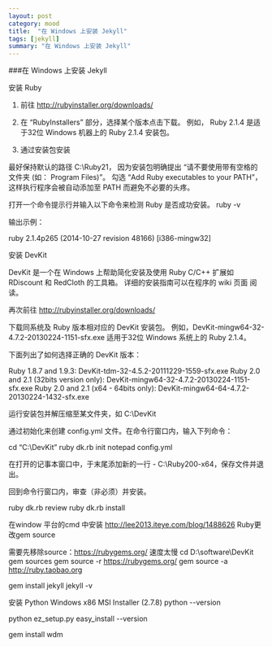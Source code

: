 ```yaml
---
layout: post
category: mood
title:  "在 Windows 上安装 Jekyll"
tags: [jekyll]
summary: "在 Windows 上安装 Jekyll"
---
```

###在 Windows 上安装 Jekyll

安装 Ruby

1. 前往 http://rubyinstaller.org/downloads/

2. 在 “RubyInstallers” 部分，选择某个版本点击下载。
例如， Ruby 2.1.4 是适于32位 Windows 机器上的 Ruby 2.1.4 安装包。

3. 通过安装包安装

最好保持默认的路径 C:\Ruby21， 因为安装包明确提出 “请不要使用带有空格的文件夹 (如： Program Files)”。
勾选 “Add Ruby executables to your PATH”，这样执行程序会被自动添加至 PATH 而避免不必要的头疼。

打开一个命令提示行并输入以下命令来检测 Ruby 是否成功安装。
ruby -v

输出示例：

ruby 2.1.4p265 (2014-10-27 revision 48166) [i386-mingw32]

安装 DevKit

DevKit 是一个在 Windows 上帮助简化安装及使用 Ruby C/C++ 扩展如 RDiscount 和 RedCloth 的工具箱。 详细的安装指南可以在程序的 wiki 页面 阅读。

再次前往 http://rubyinstaller.org/downloads/

下载同系统及 Ruby 版本相对应的 DevKit 安装包。 例如，DevKit-mingw64-32-4.7.2-20130224-1151-sfx.exe 适用于32位 Windows 系统上的 Ruby 2.1.4。

下面列出了如何选择正确的 DevKit 版本：

Ruby 1.8.7 and 1.9.3: DevKit-tdm-32-4.5.2-20111229-1559-sfx.exe
Ruby 2.0 and 2.1 (32bits version only): DevKit-mingw64-32-4.7.2-20130224-1151-sfx.exe
Ruby 2.0 and 2.1 (x64 - 64bits only): DevKit-mingw64-64-4.7.2-20130224-1432-sfx.exe

运行安装包并解压缩至某文件夹，如 C:\DevKit

通过初始化来创建 config.yml 文件。在命令行窗口内，输入下列命令：

cd “C:\DevKit”
ruby dk.rb init
notepad config.yml

在打开的记事本窗口中，于末尾添加新的一行 - C:\Ruby200-x64，保存文件并退出。

回到命令行窗口内，审查（非必须）并安装。

ruby dk.rb review
ruby dk.rb install


在window 平台的cmd 中安装
http://lee2013.iteye.com/blog/1488626
Ruby更改gem source

需要先移除source：https://rubygems.org/ 速度太慢 
cd D:\software\DevKit
gem sources
gem source -r https://rubygems.org/
gem source -a http://ruby.taobao.org

gem install jekyll
jekyll -v

安装 Python
Windows x86 MSI Installer (2.7.8)
python --version

python ez_setup.py
easy_install --version

gem install wdm
